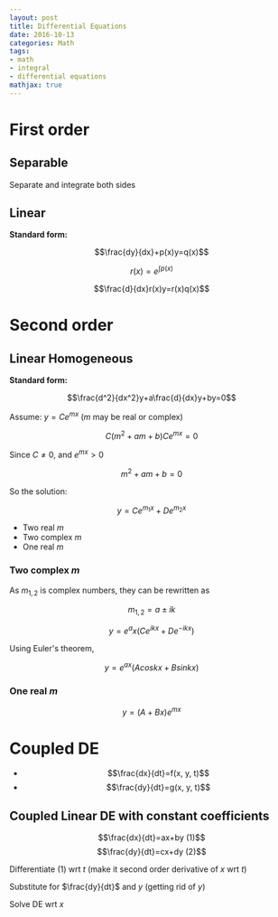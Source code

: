 ```yaml
---
layout: post
title: Differential Equations
date: 2016-10-13
categories: Math
tags: 
- math
- integral
- differential equations
mathjax: true
---
```


# First order

## Separable
Separate and integrate both sides

## Linear
**Standard form:**

$$\frac{dy}{dx}+p(x)y=q(x)$$

$$r(x)=e^{ \int p(x)}$$

$$\frac{d}{dx}r(x)y=r(x)q(x)$$

# Second order

## Linear Homogeneous
**Standard form:**

$$\frac{d^2}{dx^2}y+a\frac{d}{dx}y+by=0$$

Assume: $y=Ce^{mx}$ ($m$ may be real or complex)

$$C(m^2+am+b)Ce^{mx}=0$$

Since $C\ne0$, and $e^{mx}>0$

$$m^2+am+b=0$$

So the solution:

$$y=Ce^{m_1x}+De^{m_2x}$$

- Two real $m$
- Two complex $m$
- One real $m$

### Two complex $m$

As $m_{1,2}$ is complex numbers, they can be rewritten as

$$m_{1,2}=a\pm ik$$

$$y=e^ax(Ce^{ikx}+De^{-ikx})$$

Using Euler's theorem, 

$$y=e^{ax}(Acos kx+Bsin kx)$$


### One real $m$

$$y=(A+Bx)e^{mx}$$

# Coupled DE

- $$\frac{dx}{dt}=f(x, y, t)$$
- $$\frac{dy}{dt}=g(x, y, t)$$

## Coupled Linear DE with constant coefficients

$$\frac{dx}{dt}=ax+by (1)$$
$$\frac{dy}{dt}=cx+dy (2)$$

Differentiate (1) wrt $t$ (make it second order derivative of $x$ wrt $t$)

Substitute for $\frac{dy}{dt}$ and $y$ (getting rid of $y$)

Solve DE wrt $x$